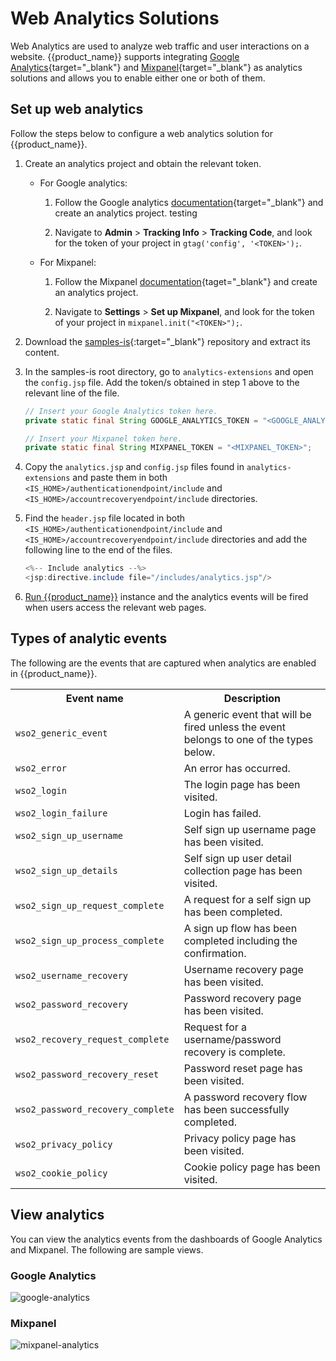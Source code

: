 # Web Analytics Solutions

Web Analytics are used to analyze web traffic and user interactions on a website. {{product_name}} supports integrating [Google Analytics](https://marketingplatform.google.com/about/analytics/){target="_blank"} and [Mixpanel](https://mixpanel.com/){target="_blank"} as analytics solutions and allows you to enable either one or both of them.

## Set up web analytics

Follow the steps below to configure a web analytics solution for {{product_name}}.

1. Create an analytics project and obtain the relevant token.

    - For Google analytics:
      
        1. Follow the Google analytics [documentation](https://developers.google.com/analytics/devguides/collection/ga4){target="_blank"} and create an analytics project. testing
      
        2. Navigate to **Admin** > **Tracking Info** > **Tracking Code**, and look for the token of your project in `gtag('config', '<TOKEN>');`.

    - For Mixpanel:
      
        1. Follow the Mixpanel [documentation](https://docs.mixpanel.com/docs/what-is-mixpanel){taget="_blank"} and create an analytics project.
      
        2. Navigate to **Settings** > **Set up Mixpanel**, and look for the token of your project in `mixpanel.init("<TOKEN>");`.

2.  Download the [samples-is](https://github.com/wso2/samples-is/archive/master.zip){:target="_blank"} repository and extract its content.

3. In the samples-is root directory, go to `analytics-extensions` and open the `config.jsp` file. Add the token/s obtained in step 1 above to the relevant line of the file.

    ```java
    // Insert your Google Analytics token here.
    private static final String GOOGLE_ANALYTICS_TOKEN = "<GOOGLE_ANALYTICS_TOKEN>";

    // Insert your Mixpanel token here.
    private static final String MIXPANEL_TOKEN = "<MIXPANEL_TOKEN>";
    ```

4. Copy the `analytics.jsp` and `config.jsp` files found in `analytics-extensions` and paste them in both `<IS_HOME>/authenticationendpoint/include` and `<IS_HOME>/accountrecoveryendpoint/include` directories.

5. Find the `header.jsp` file located in both `<IS_HOME>/authenticationendpoint/include` and `<IS_HOME>/accountrecoveryendpoint/include` directories and add the following line to the end of the files.

    ```java
    <%-- Include analytics --%>
    <jsp:directive.include file="/includes/analytics.jsp"/>
    ```

6. [Run {{product_name}}]({{base_path}}/deploy/get-started/run-the-product/) instance and the analytics events will be fired when users access the relevant web pages. 

## Types of analytic events

The following are the events that are captured when analytics are enabled in {{product_name}}.

<table>
  <tr>
    <th>Event name</th>
    <th>Description</th>
  </tr>
  <tr>
    <td><code>wso2_generic_event</code></td>
    <td>A generic event that will be fired unless the event belongs to one of the types below.</td>
  </tr>
  <tr>
    <td><code>wso2_error</code></td>
    <td>An error has occurred.</td>
  </tr>
  <tr>
    <td><code>wso2_login</code></td>
    <td>The login page has been visited.</td>
  </tr>
  <tr>
    <td><code>wso2_login_failure</code></td>
    <td>Login has failed.</td>
  </tr>
  <tr>
    <td><code>wso2_sign_up_username</code></td>
    <td>Self sign up username page has been visited.</td>
  </tr>
  <tr>
    <td><code>wso2_sign_up_details</code></td>
    <td>Self sign up user detail collection page has been visited.</td>
  </tr>
  <tr>
    <td><code>wso2_sign_up_request_complete</code></td>
    <td>A request for a self sign up has been completed.</td>
  </tr>
  <tr>
    <td><code>wso2_sign_up_process_complete</code></td>
    <td>A sign up flow has been completed including the confirmation.</td>
  </tr>
  <tr>
    <td><code>wso2_username_recovery</code></td>
    <td>Username recovery page has been visited.</td>
  </tr>
  <tr>
    <td><code>wso2_password_recovery</code></td>
    <td>Password recovery page has been visited.</td>
  </tr>
  <tr>
    <td><code>wso2_recovery_request_complete</code></td>
    <td>Request for a username/password recovery is complete.</td>
  </tr>
  <tr>
    <td><code>wso2_password_recovery_reset</code></td>
    <td>Password reset page has been visited.</td>
  </tr>
  <tr>
    <td><code>wso2_password_recovery_complete</code></td>
    <td>A password recovery flow has been successfully completed.</td>
  </tr>
  <tr>
    <td><code>wso2_privacy_policy</code></td>
    <td>Privacy policy page has been visited.</td>
  </tr>
  <tr>
    <td><code>wso2_cookie_policy</code></td>
    <td>Cookie policy page has been visited.</td>
  </tr>
</table>

## View analytics

You can view the analytics events from the dashboards of Google Analytics and Mixpanel. The following are sample views.

### Google Analytics
![google-analytics]({{base_path}}/assets/img/guides/analytics/web-analytics/google-analytics.png)

### Mixpanel
![mixpanel-analytics]({{base_path}}/assets/img/guides/analytics/web-analytics/mixpanel-analytics.png)
